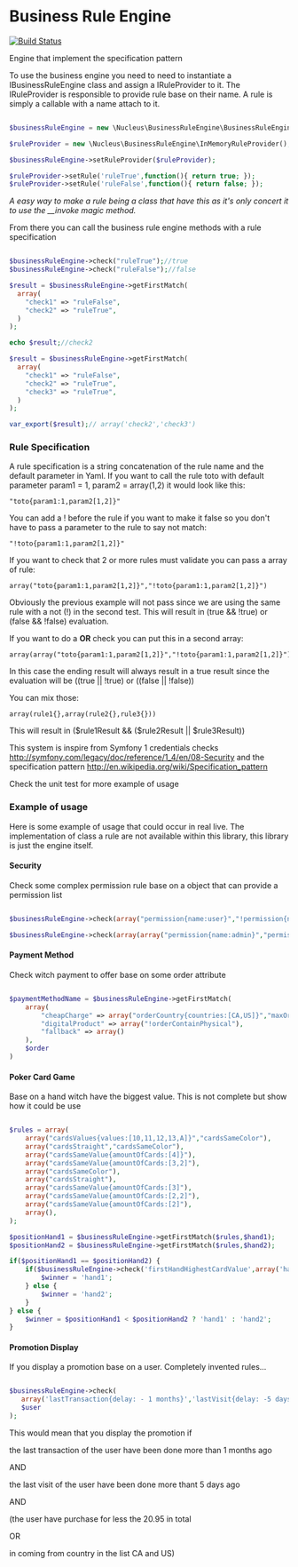 Business Rule Engine
====================

[![Build Status](https://api.travis-ci.org/mpoiriert/business-rule-engine.png?branch=master)](http://travis-ci.org/mpoiriert/business-rule-engine)

Engine that implement the specification pattern

To use the business engine you need to need to instantiate a IBusinessRuleEngine class and assign a IRuleProvider to it.
The IRuleProvider is responsible to provide rule base on their name. A rule is simply a callable with a name attach to it.

```PHP

$businessRuleEngine = new \Nucleus\BusinessRuleEngine\BusinessRuleEngine();

$ruleProvider = new \Nucleus\BusinessRuleEngine\InMemoryRuleProvider();

$businessRuleEngine->setRuleProvider($ruleProvider);

$ruleProvider->setRule('ruleTrue',function(){ return true; });
$ruleProvider->setRule('ruleFalse',function(){ return false; });

```

*A easy way to make a rule being a class that have this as it's only concert it to use the __invoke magic method.*

From there you can call the business rule engine methods with a rule specification

```PHP

$businessRuleEngine->check("ruleTrue");//true
$businessRuleEngine->check("ruleFalse");//false

$result = $businessRuleEngine->getFirstMatch(
  array(
    "check1" => "ruleFalse",
    "check2" => "ruleTrue",
  )
);

echo $result;//check2

$result = $businessRuleEngine->getFirstMatch(
  array(
    "check1" => "ruleFalse",
    "check2" => "ruleTrue",
    "check3" => "ruleTrue",
  )
);

var_export($result);// array('check2','check3')

```

### Rule Specification ###


A rule specification is a string concatenation of the rule name and the default parameter in Yaml. If you want to call the
rule toto with default parameter param1 = 1, param2 = array(1,2) it would look like this:

    "toto{param1:1,param2[1,2]}"

You can add a ! before the rule if you want to make it false so you don't have to pass a parameter to the rule to say
not match:

    "!toto{param1:1,param2[1,2]}"

If you want to check that 2 or more rules must validate you can pass a array of rule:

    array("toto{param1:1,param2[1,2]}","!toto{param1:1,param2[1,2]}")

Obviously the previous example will not pass since we are using the same rule with a not (!) in the second test.
This will result in (true && !true) or (false && !false) evaluation.

If you want to do a __OR__ check you can put this in a second array:

    array(array("toto{param1:1,param2[1,2]}","!toto{param1:1,param2[1,2]}"))

In this case the ending result will always result in a true result since the evaluation will be ((true || !true) or
    ((false || !false))

You can mix those:

    array(rule1{},array(rule2{},rule3{}))

This will result in ($rule1Result && ($rule2Result || $rule3Result))

This system is inspire from Symfony 1 credentials checks http://symfony.com/legacy/doc/reference/1_4/en/08-Security
and the specification pattern http://en.wikipedia.org/wiki/Specification_pattern

Check the unit test for more example of usage


### Example of usage ###

Here is some example of usage that could occur in real live. The implementation of class a rule are not available
within this library, this library is just the engine itself.


#### Security ####

Check some complex permission rule base on a object that can provide a permission list

```PHP

$businessRuleEngine->check(array("permission{name:user}","!permission{name:newUser}"),array($user));//user && !newUser

$businessRuleEngine->check(array(array("permission{name:admin}","permission{name:moderator}")),array($user));// admin || moderator

```

#### Payment Method ####

Check witch payment to offer base on some order attribute

```PHP

$paymentMethodName = $businessRuleEngine->getFirstMatch(
    array(
        "cheapCharge" => array("orderCountry{countries:[CA,US]}","maxOrderPrice{max:9.99}"),
        "digitalProduct" => array("!orderContainPhysical"),
        "fallback" => array()
    ),
    $order
)

```

#### Poker Card Game ####

Base on a hand witch have the biggest value. This is not complete but show how it could be use

```PHP

$rules = array(
    array("cardsValues{values:[10,11,12,13,A]}","cardsSameColor"),
    array("cardsStraight","cardsSameColor"),
    array("cardsSameValue{amountOfCards:[4]}"),
    array("cardsSameValue{amountOfCards:[3,2]"),
    array("cardsSameColor"),
    array("cardsStraight"),
    array("cardsSameValue{amountOfCards:[3]"),
    array("cardsSameValue{amountOfCards:[2,2]"),
    array("cardsSameValue{amountOfCards:[2]"),
    array(),
);

$positionHand1 = $businessRuleEngine->getFirstMatch($rules,$hand1);
$positionHand2 = $businessRuleEngine->getFirstMatch($rules,$hand2);

if($positionHand1 == $positionHand2) {
    if($businessRuleEngine->check('firstHandHighestCardValue',array('hand1'=>$hand1,'hand2'=>$hand2))) {
        $winner = 'hand1';
    } else {
        $winner = 'hand2';
    }
} else {
    $winner = $positionHand1 < $positionHand2 ? 'hand1' : 'hand2';
}

```

#### Promotion Display ####

If you display a promotion base on a user. Completely invented rules...

```PHP

$businessRuleEngine->check(
   array('lastTransaction{delay: - 1 months}','lastVisit{delay: -5 days}',array('totalPurchaseLessThan{amount:20.95}','fromCountry{countries[CA,US]}')),
   $user
);

```

This would mean that you display the promotion if

the last transaction of the user have been done more than 1 months ago

AND

the last visit of the user have been done more thant 5 days ago

AND

(the user have purchase for less the 20.95 in total

OR

in coming from country in the list CA and US)